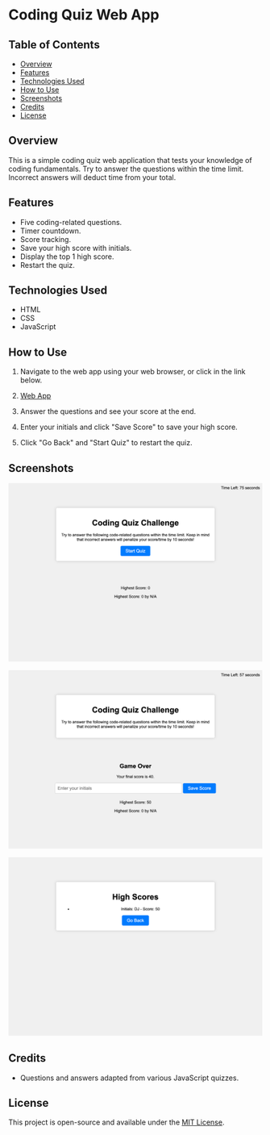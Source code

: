 # Coding Quiz Web App

## Table of Contents

- [Overview](#overview)
- [Features](#features)
- [Technologies Used](#technologies-used)
- [How to Use](#how-to-use)
- [Screenshots](#screenshots)
- [Credits](#credits)
- [License](#license)

## Overview

This is a simple coding quiz web application that tests your knowledge of coding fundamentals. Try to answer the questions within the time limit. Incorrect answers will deduct time from your total.

## Features

- Five coding-related questions.
- Timer countdown.
- Score tracking.
- Save your high score with initials.
- Display the top 1 high score.
- Restart the quiz.

## Technologies Used

- HTML
- CSS
- JavaScript

## How to Use

1. Navigate to the web app using your web browser, or click in the link below.

2.  [Web App](https://davidj92.github.io/Code-Quiz/)

3. Answer the questions and see your score at the end.

4. Enter your initials and click "Save Score" to save your high score.

5. Click "Go Back" and "Start Quiz" to restart the quiz.

## Screenshots

![Screenshot 1](/assets/images/coding-quiz-img.png)

![Screenshot 3](/assets/images/gameOver-img.png)

![Screenshot 2](/assets/images/highscores-img.png)

## Credits

- Questions and answers adapted from various JavaScript quizzes.

## License

This project is open-source and available under the [MIT License](/LICENSE%20).
